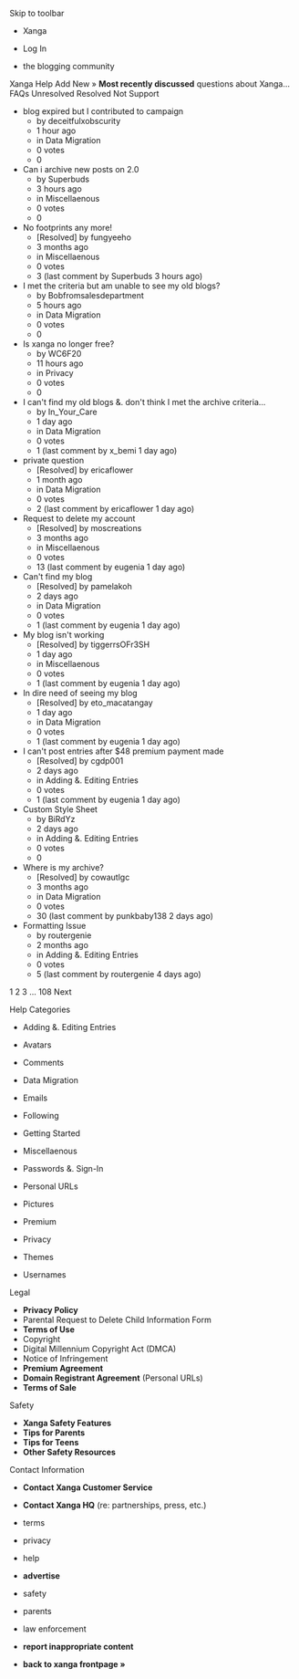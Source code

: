 Skip to toolbar

*   Xanga

*   Log In

*   the blogging community

Xanga Help Add New » **Most recently discussed** questions about Xanga… FAQs Unresolved Resolved Not Support

*   blog expired but I contributed to campaign
    *   by deceitfulxobscurity
    *   1 hour ago
    *   in Data Migration
    *   0 votes
    *   0
*   Can i archive new posts on 2.0
    *   by Superbuds
    *   3 hours ago
    *   in Miscellaenous
    *   0 votes
    *   0
*   No footprints any more!
    *   \[Resolved\] by fungyeeho
    *   3 months ago
    *   in Miscellaenous
    *   0 votes
    *   3 (last comment by Superbuds 3 hours ago)
*   I met the criteria but am unable to see my old blogs?
    *   by Bobfromsalesdepartment
    *   5 hours ago
    *   in Data Migration
    *   0 votes
    *   0
*   Is xanga no longer free?
    *   by WC6F20
    *   11 hours ago
    *   in Privacy
    *   0 votes
    *   0
*   I can't find my old blogs &. don't think I met the archive criteria...
    *   by In\_Your\_Care
    *   1 day ago
    *   in Data Migration
    *   0 votes
    *   1 (last comment by x\_bemi 1 day ago)
*   private question
    *   \[Resolved\] by ericaflower
    *   1 month ago
    *   in Data Migration
    *   0 votes
    *   2 (last comment by ericaflower 1 day ago)
*   Request to delete my account
    *   \[Resolved\] by moscreations
    *   3 months ago
    *   in Miscellaenous
    *   0 votes
    *   13 (last comment by eugenia 1 day ago)
*   Can't find my blog
    *   \[Resolved\] by pamelakoh
    *   2 days ago
    *   in Data Migration
    *   0 votes
    *   1 (last comment by eugenia 1 day ago)
*   My blog isn't working
    *   \[Resolved\] by tiggerrsOFr3SH
    *   1 day ago
    *   in Miscellaenous
    *   0 votes
    *   1 (last comment by eugenia 1 day ago)
*   In dire need of seeing my blog
    *   \[Resolved\] by eto\_macatangay
    *   1 day ago
    *   in Data Migration
    *   0 votes
    *   1 (last comment by eugenia 1 day ago)
*   I can't post entries after $48 premium payment made
    *   \[Resolved\] by cgdp001
    *   2 days ago
    *   in Adding &. Editing Entries
    *   0 votes
    *   1 (last comment by eugenia 1 day ago)
*   Custom Style Sheet
    *   by BiRdYz
    *   2 days ago
    *   in Adding &. Editing Entries
    *   0 votes
    *   0
*   Where is my archive?
    *   \[Resolved\] by cowautlgc
    *   3 months ago
    *   in Data Migration
    *   0 votes
    *   30 (last comment by punkbaby138 2 days ago)
*   Formatting Issue
    *   by routergenie
    *   2 months ago
    *   in Adding &. Editing Entries
    *   0 votes
    *   5 (last comment by routergenie 4 days ago)

1 2 3 ... 108 Next

Help Categories

*   Adding &. Editing Entries
*   Avatars
*   Comments
*   Data Migration
*   Emails
*   Following
*   Getting Started
*   Miscellaenous

*   Passwords &. Sign-In
*   Personal URLs
*   Pictures
*   Premium
*   Privacy
*   Themes
*   Usernames

Legal

*   **Privacy Policy**
*   Parental Request to Delete Child Information Form
*   **Terms of Use**
*   Copyright
*   Digital Millennium Copyright Act (DMCA)
*   Notice of Infringement
*   **Premium Agreement**
*   **Domain Registrant Agreement** (Personal URLs)
*   **Terms of Sale**

Safety

*   **Xanga Safety Features**
*   **Tips for Parents**
*   **Tips for Teens**
*   **Other Safety Resources**

Contact Information

*   **Contact Xanga Customer Service**
*   **Contact Xanga HQ** (re: partnerships, press, etc.)

*   terms
*   privacy
*   help
*   **advertise**

*   safety
*   parents
*   law enforcement
*   **report inappropriate content**

*   **back to xanga frontpage »**